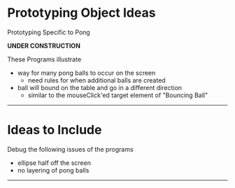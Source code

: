 # Prototyping Object Ideas
Prototyping Specific to Pong

**UNDER CONSTRUCTION**

These Programs illustrate
- way for many pong balls to occur on the screen
  - need rules for when additional balls are created
- ball will bound on the table and go in a different direction
  - similar to the mouseClick'ed target element of "Bouncing Ball"

---

# Ideas to Include
Debug the following issues of the programs
- ellipse half off the screen
- no layering of pong balls

---
